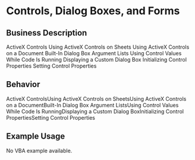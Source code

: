 # Controls, Dialog Boxes, and Forms

## Business Description
ActiveX Controls Using ActiveX Controls on Sheets Using ActiveX Controls on a Document Built-In Dialog Box Argument Lists Using Control Values While Code Is Running Displaying a Custom Dialog Box Initializing Control Properties Setting Control Properties

## Behavior
ActiveX ControlsUsing ActiveX Controls on SheetsUsing ActiveX Controls on a DocumentBuilt-In Dialog Box Argument ListsUsing Control Values While Code Is RunningDisplaying a Custom Dialog BoxInitializing Control PropertiesSetting Control Properties

## Example Usage
No VBA example available.